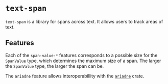 # `text-span`
`text-span` is a library for spans across text. It allows users to track areas of text.

## Features
Each of the `span-value-*` features corresponds to a possible size for the `SpanValue` type, which determines the maximum size of a span. The larger the `SpanValue` type, the larger the span can be.

The `ariadne` feature allows interoperabillity with the [`ariadne`](https://crates.io/crates/ariadne) crate.